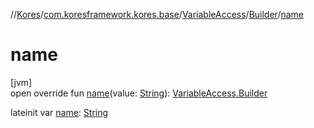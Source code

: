 //[Kores](../../../../index.md)/[com.koresframework.kores.base](../../index.md)/[VariableAccess](../index.md)/[Builder](index.md)/[name](name.md)

# name

[jvm]\
open override fun [name](name.md)(value: [String](https://kotlinlang.org/api/latest/jvm/stdlib/kotlin/-string/index.html)): [VariableAccess.Builder](index.md)

lateinit var [name](name.md): [String](https://kotlinlang.org/api/latest/jvm/stdlib/kotlin/-string/index.html)
